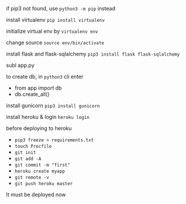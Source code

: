 if pip3 not found, use `python3 -m pip` instead

install virtualenv `pip install virtualenv`

initialize virtual env by `virtualenv env`

change source `source env/bin/activate`

install flask and flask-sqlalchemy `pip3 install flask flask-sqlalchemy`

subl app.py

to create db, in `python3` cli enter 
* from app import db
* db.create_all()

install gunicorn `pip3 install gunicorn`

install heroku & login `heroku login`

before deploying to heroku
* `pip3 freeze > requirements.txt`
* `touch Procfile`
* `git init`
* `git add -A`
* `git commit -m "first"`
* `heroku create myapp`
* `git remote -v`
* `git push heroku master`

It must be deployed now